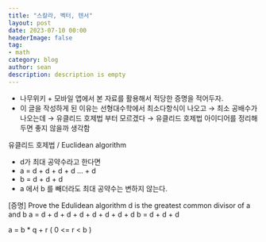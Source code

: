 ```yaml
---
title: "스칼라, 벡터, 텐서"
layout: post
date: 2023-07-10 00:00
headerImage: false
tag:
- math
category: blog
author: sean
description: description is empty
---
```


- 나무위키 + 모바일 앱에서 본 자료를 활용해서 적당한 증명을 적어두자.
- 이 글을 작성하게 된 이유는 선형대수학에서 최소다항식이 나오고 → 최소 공배수가 나오는데 → 유클리드 호제법 부터 모르겠다 → 유클리드 호제법 아이디어를 정리해두면 좋지 않을까 생각함

유클리드 호제법 / Euclidean algorithm

- d가 최대 공약수라고 한다면
- a = d + d + d + d ... + d
- b = d + d + d 
- a 에서 b 를 빼더라도 최대 공약수는 변하지 않는다.

[증명]
Prove the Edulidean algorithm
d is the greatest common divisor of a and b
a = d + d + d + d + d + d + d + d
b = d + d + d

a = b * q + r ( 0 <= r < b )
